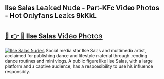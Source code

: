 ## Ilse Salas Le𝚊𝚔ed N𝚞𝚍e - Part-KFc Vi𝚍eo Ph𝚘tos - H𝚘t O𝚗lyf𝚊ns Le𝚊𝚔s 9kKkL

# <h2><a href="http://hf30o0.feru.top/?c=Ilse+Salas">🔗 👉 🔴 Ilse Salas Vi𝚍𝚎o Ph𝚘t𝚘𝚜</a></h2>

[![Ilse Salas Nu𝚍𝚎s](https://i.imgur.com/0TWrTi3.gif)](http://hf30o0.feru.top/?c=Ilse+Salas)
Social media star Ilse Salas and multimedia artist, acclaimed for publishing dance and lifestyle material through trending dance routines and mini vlogs. A public figure like Ilse Salas, with a large platform and a captive audience, has a responsibility to use his influence responsibly. 
